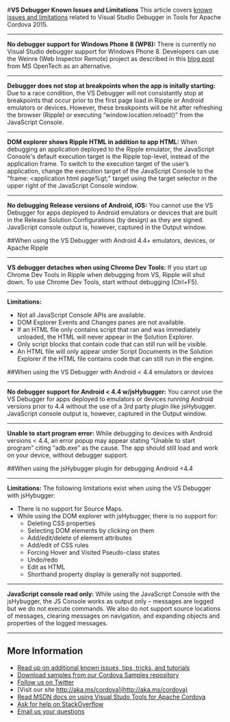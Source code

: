 #**VS Debugger Known Issues and Limitations**
This article covers [known issues and limitations](../Readme.md#knownissues) related to Visual Studio Debugger in Tools for Apache Cordova 2015. 

----------
**No debugger support for Windows Phone 8 (WP8):** There is currently no Visual Studio debugger support for Windows Phone 8. Developers can use the Weinre (Web Inspector Remote) project as described in this [blog post](http://msopentech.com/blog/2013/05/31/now-on-ie-and-firefox-debug-your-mobile-html5-page-remotely-with-weinre-web-inspector-remote/) from MS OpenTech as an alternative.

----------
**Debugger does not stop at breakpoints when the app is initally starting:** Due to a race condition, the VS Debugger will not consistantly stop at breakpoints that occur prior to the first page load in Ripple or Android emulators or devices. However, these breakpoints will be hit after refreshing the browser (Ripple) or executing “window.location.reload()” from the JavaScript Console.

----------
**DOM explorer shows Ripple HTML in addition to app HTML:** When debugging an application deployed to the Ripple emulator, the JavaScript Console's default execution target is the Ripple top-level, instead of the application frame. To switch to the execution target of the user’s application, change the execution target of the JavaScript Console to the "frame: &lt;application html page%gt;" target using the target selector in the upper right of the JavaScript Console window.

----------
**No debugging Release versions of Android, iOS:** You cannot use the VS Debugger for apps deployed to Android emulators or devices that are built in the Release Solution Configurations (by design) as they are signed. JavaScript console output is, however, captured in the Output window.

##When using the VS Debugger with Android 4.4+ emulators, devices, or Apache Ripple

----------
**VS debugger detaches when using Chrome Dev Tools:** If you start up Chrome Dev Tools in Ripple when debugging from VS, Ripple will shut down. To use Chrome Dev Tools, start without debugging (Ctrl+F5).

----------
**Limitations:**
- Not all JavaScript Console APIs are available.
- DOM Explorer Events and Changes panes are not available.
- If an HTML file only contains script that ran and was immediately unloaded, the HTML will never appear in the Solution Explorer.
- Only script blocks that contain code that can still run will be visible.
- An HTML file will only appear under Script Documents in the Solution Explorer if the HTML file contains code that can still run in the engine.

##When using the VS Debugger with Android < 4.4 emulators or devices

----------
**No debugger support for Android < 4.4 w/jsHybugger:** You cannot use the VS Debugger for apps deployed to emulators or devices running Android versions prior to 4.4 without the use of a 3rd party plugin like jsHybugger. JavaScript console output is, however, captured in the Output window.

----------
**Unable to start program error:** While debugging to devices with Android versions < 4.4, an error popup may appear stating “Unable to start program” citing “adb.exe” as the cause. The app should still load and work on your device, without debugger support.

##When using the jsHybugger plugin for debugging Android <4.4

----------
**Limitations:** The following limitations exist when using the VS Debugger with jsHybugger:
- There is no support for Source Maps.
- While using the DOM explorer with jsHybugger, there is no support for:
  - Deleting CSS properties
  - Selecting DOM elements by clicking on them
  - Add/edit/delete of element attributes
  - Add/edit of CSS rules
  - Forcing Hover and Visited Pseudo-class states
  - Undo/redo
  - Edit as HTML
  - Shorthand property display is generally not supported.

----------
**JavaScript console read only:** While using the JavaScript Console with the jsHybugger, the JS Console works as output only – messages are logged but we do not execute commands.  We also do not support source locations of messages, clearing messages on navigation, and expanding objects and properties of the logged messages.

----------
## More Information
* [Read up on additional known issues, tips, tricks, and tutorials](../Readme.md)
* [Download samples from our Cordova Samples repository](http://github.com/Microsoft/cordova-samples)
* [Follow us on Twitter](https://twitter.com/VSCordovaTools)
* [Visit our site http://aka.ms/cordova](http://aka.ms/cordova)
* [Read MSDN docs on using Visual Studo Tools for Apache Cordova](http://go.microsoft.com/fwlink/?LinkID=533794)
* [Ask for help on StackOverflow](http://stackoverflow.com/questions/tagged/visual-studio-cordova)
* [Email us your questions](mailto://multidevicehybridapp@microsoft.com)

